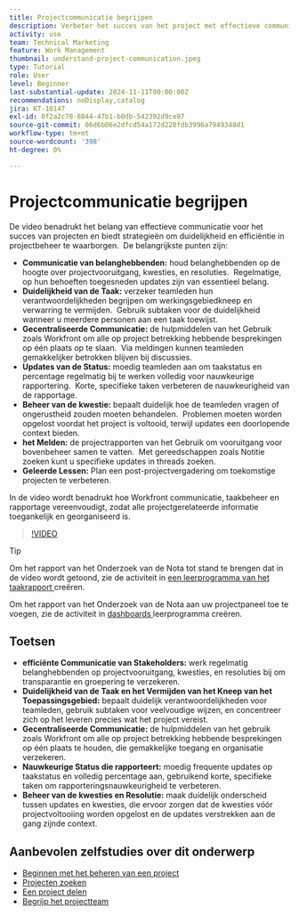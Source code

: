 ```yaml
---
title: Projectcommunicatie begrijpen
description: Verbeter het succes van het project met effectieve communicatie tussen belanghebbenden, taakduidelijkheid, gecentraliseerde discussies, nauwkeurige statusrapportage en proactieve probleemoplossing om de afstemming en efficiëntie te handhaven.
activity: use
team: Technical Marketing
feature: Work Management
thumbnail: understand-project-communication.jpeg
type: Tutorial
role: User
level: Beginner
last-substantial-update: 2024-11-11T00:00:00Z
recommendations: noDisplay,catalog
jira: KT-10147
exl-id: 0f2a2c78-8844-47b1-b0db-542392d9ce97
source-git-commit: 06d6b06e2dfcd54a172d220fdb3996a7949348d1
workflow-type: tm+mt
source-wordcount: '398'
ht-degree: 0%

---
```


# Projectcommunicatie begrijpen

De video benadrukt het belang van effectieve communicatie voor het succes van projecten en biedt strategieën om duidelijkheid en efficiëntie in projectbeheer te waarborgen. &#x200B; De belangrijkste punten zijn:
* **Communicatie van belanghebbenden:** houd belanghebbenden op de hoogte over projectvooruitgang, kwesties, en resoluties. &#x200B; Regelmatige, op hun behoeften toegesneden updates zijn van essentieel belang. &#x200B;
* **Duidelijkheid van de Taak:** verzeker teamleden hun verantwoordelijkheden begrijpen om werkingsgebiedkneep en verwarring te vermijden. &#x200B; Gebruik subtaken voor de duidelijkheid wanneer u meerdere personen aan een taak toewijst. &#x200B;
* **Gecentraliseerde Communicatie:** de hulpmiddelen van het Gebruik zoals Workfront om alle op project betrekking hebbende besprekingen op één plaats op te slaan. &#x200B; Via meldingen kunnen teamleden gemakkelijker betrokken blijven bij discussies. &#x200B;
* **Updates van de Status:** moedig teamleden aan om taakstatus en percentage regelmatig bij te werken volledig voor nauwkeurige rapportering. &#x200B; Korte, specifieke taken verbeteren de nauwkeurigheid van de rapportage. &#x200B;
* **Beheer van de kwestie:** bepaalt duidelijk hoe de teamleden vragen of ongerustheid zouden moeten behandelen. &#x200B; Problemen moeten worden opgelost voordat het project is voltooid, terwijl updates een doorlopende context bieden. &#x200B;
* **het Melden:** de projectrapporten van het Gebruik om vooruitgang voor bovenbeheer samen te vatten. &#x200B; Met gereedschappen zoals Notitie zoeken kunt u specifieke updates in threads zoeken. &#x200B;
* **Geleerde Lessen:** Plan een post-projectvergadering om toekomstige projecten te verbeteren. &#x200B;

In de video wordt benadrukt hoe Workfront communicatie, taakbeheer en rapportage vereenvoudigt, zodat alle projectgerelateerde informatie toegankelijk en georganiseerd is. &#x200B;

>[!VIDEO](https://video.tv.adobe.com/v/3419150/?quality=12&learn=on&enablevpops)

>[!TIP]
>
>Om het rapport van het Onderzoek van de Nota tot stand te brengen dat in de video wordt getoond, zie de activiteit in [ een leerprogramma van het taakrapport ](https://experienceleague.adobe.com/nl/docs/workfront-learn/tutorials-workfront/reporting/basic-reporting/create-a-task-report#activity-1-create-a-note-report-with-prompts) creëren.
>
>Om het rapport van het Onderzoek van de Nota aan uw projectpaneel toe te voegen, zie de activiteit in [ dashboards ](https://experienceleague.adobe.com/docs/workfront-learn/tutorials-workfront/reporting/basic-reporting/create-dashboards.html?lang=nl-NL#activity-1-create-a-dashboard) leerprogramma creëren.

## Toetsen

* **efficiënte Communicatie van Stakeholders:** werk regelmatig belanghebbenden op projectvooruitgang, kwesties, en resoluties bij om transparantie en groepering te verzekeren.
* **Duidelijkheid van de Taak en het Vermijden van het Kneep van het Toepassingsgebied:** bepaalt duidelijk verantwoordelijkheden voor teamleden, gebruik subtaken voor veelvoudige wijzen, en concentreer zich op het leveren precies wat het project vereist.
* **Gecentraliseerde Communicatie:** de hulpmiddelen van het gebruik zoals Workfront om alle op project betrekking hebbende besprekingen op één plaats te houden, die gemakkelijke toegang en organisatie verzekeren.
* **Nauwkeurige Status die rapporteert:** moedig frequente updates op taakstatus en volledig percentage aan, gebruikend korte, specifieke taken om rapporteringsnauwkeurigheid te verbeteren.
* **Beheer van de kwesties en Resolutie:** maak duidelijk onderscheid tussen updates en kwesties, die ervoor zorgen dat de kwesties vóór projectvoltooiing worden opgelost en de updates verstrekken aan de gang zijnde context. &#x200B;


## Aanbevolen zelfstudies over dit onderwerp

* [Beginnen met het beheren van een project](/help/manage-work/projects/getting-started-manage-a-project.md)
* [Projecten zoeken](/help/manage-work/projects/find-projects.md)
* [Een project delen](/help/manage-work/projects/share-a-project.md)
* [Begrijp het projectteam](/help/manage-work/projects/understand-the-project-team.md)

